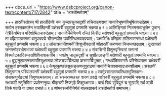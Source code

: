 +++
dbcs_url = "https://www.dsbcproject.org/canon-text/content/717/2842"
title = "हारतीस्तोत्रम्"

+++
हारतीस्तोत्रम्
श्री हारतीदेव्यैः नमः
कुन्दप्रसूनसदृशीं रुचिराङ्गरागां 
नानाविभूषणविभूषितवज्रदेहाम्। 
सव्येन हस्तकमलेन भयार्तिहन्त्रीं 
यक्षेश्वरीं बहुसुतां प्रणमामि भक्त्या॥ १॥
आलिङ्गितां निजमसव्यभुजेन पुत्रान् 
नेत्रैस्त्रिभिश्च परिशोभितचारुदेहाम्। 
नानाविधैर्मणिगणै रचितं किरीटं 
यक्षेश्वरीं बहुसुतां प्रणमामि भक्त्या॥ २॥
तां वह्निमण्डलगतां वसुपत्रपद्मे 
श्रीरत्नपीठ उपरिस्थितपादपद्माम्। 
यक्षादिभिः परिवृतां ललितासनस्थां 
यक्षेश्वरीं बहुसुतां प्रणमामि भक्त्या॥ ३॥
लोकत्रयार्तिशमनीं शिशुजीवदात्रीं 
श्रीहारतीं करुणया निजभक्तदक्षाम्। 
दुःखापहां जनमनोहरभोगभाजां 
यक्षेश्वरीं बहुसुतां प्रणमामि भक्त्या॥ ४॥
संत्रासिनीं पिशुनवृत्तिवतां जनानां 
विस्फोटकादिरुजराशिविनाशकर्त्रीम्। 
भक्तेषु धातृसदृशीं च सुशीतलाङ्गीं 
यक्षेश्वरीं बहुसुतां प्रणमामि भक्त्या॥ ५॥
बुद्धानुशासनरतामतिसूक्ष्मरूपां 
लोकत्रयार्चितपदां करुणार्चिभूताम्। 
गन्धर्वकिन्नरगणैः परिसेव्यमानां 
यक्षेश्वरीं बहुसुतां प्रणमामि भक्त्या॥ ६॥
केयूरकुण्डलसुकङ्कणनूपुराढ्यां 
नानाविचित्रवसनप्रदधानशीलाम्। 
संरक्षणीं शिशुगणान् परिपालयन्तीं 
यक्षेश्वरीं बहुसुतां प्रणमामि भक्त्या॥ ७॥
स्वर्भूरसातलमवस्थितभुक्तिदान-
संसक्तपूर्णहृदयां त्रिगुणात्मरूपाम्। 
तां संस्मराम्यहरहः शरणं प्रपद्ये 
यक्षेश्वरीं बहुसुतां प्रणमामि भक्त्या॥ ८॥
रक्षाकरीं स्तुतिमिमां प्रपठेन्मनुष्यः 
श्रीहारतीं निजगृहे शिशुरक्षणाय। 
वाचं श्रियं  सुविपुलं च सुखादि सर्वं 
दात्री त्रिकं पठति यः प्रयतः प्रभाते॥ ९॥
श्रीभवरत्नविनिर्गतं बालरक्षाकरं हारतीस्तोत्रं समाप्तम्।
